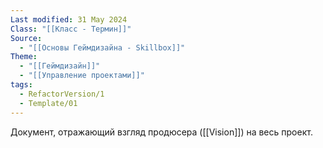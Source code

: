 ```yaml
---
Last modified: 31 May 2024
Class: "[[Класс - Термин]]"
Source:
  - "[[Основы Геймдизайна - Skillbox]]"
Theme:
  - "[[Геймдизайн]]"
  - "[[Управление проектами]]"
tags:
  - RefactorVersion/1
  - Template/01
---
```

Документ, отражающий взгляд продюсера ([[Vision]]) на весь проект. 